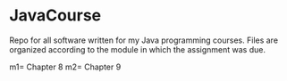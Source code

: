 JavaCourse
==========

Repo for all software written for my Java programming courses. Files are organized according to the module in which the assignment was due.

m1= Chapter 8
m2= Chapter 9
